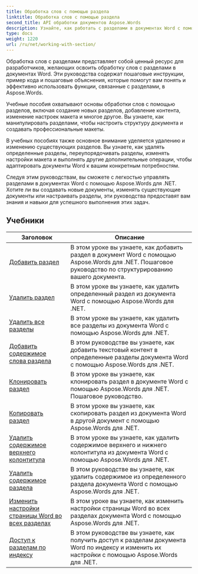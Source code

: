 ```yaml
---
title: Обработка слов с помощью раздела
linktitle: Обработка слов с помощью раздела
second_title: API обработки документов Aspose.Words
description: Узнайте, как работать с разделами в документах Word с помощью Aspose.Words для .NET. Пошаговые руководства с примером кода для эффективного создания, редактирования и форматирования разделов.
type: docs
weight: 1220
url: /ru/net/working-with-section/
---
```

Обработка слов с разделами представляет собой ценный ресурс для разработчиков, желающих освоить обработку слов с разделами в документах Word. Эти руководства содержат пошаговые инструкции, пример кода и пошаговые объяснения, которые помогут вам понять и эффективно использовать функции, связанные с разделами, в Aspose.Words.

Учебные пособия охватывают основы обработки слов с помощью разделов, включая создание новых разделов, добавление контента, изменение настроек макета и многое другое. Вы узнаете, как манипулировать разделами, чтобы настроить структуру документа и создавать профессиональные макеты.

В учебных пособиях также основное внимание уделяется удалению и изменению существующих разделов. Вы узнаете, как удалять определенные разделы, переупорядочивать разделы, изменять настройки макета и выполнять другие дополнительные операции, чтобы адаптировать документы Word к вашим конкретным потребностям.

Следуя этим руководствам, вы сможете с легкостью управлять разделами в документах Word с помощью Aspose.Words для .NET. Хотите ли вы создавать новые документы, изменять существующие документы или настраивать разделы, эти руководства предоставят вам знания и навыки для успешного выполнения этих задач.

 ## Учебники
| Заголовок | Описание |
| --- | --- |
| [Добавить раздел](./add-section/) | В этом уроке вы узнаете, как добавить раздел в документ Word с помощью Aspose.Words для .NET. Пошаговое руководство по структурированию вашего документа. |
| [Удалить раздел](./delete-section/) | В этом уроке вы узнаете, как удалить определенный раздел из документа Word с помощью Aspose.Words для .NET. |
| [Удалить все разделы](./delete-all-sections/) | В этом уроке вы узнаете, как удалить все разделы из документа Word с помощью Aspose.Words для .NET. |
| [Добавить содержимое слова раздела](./append-section-content/) | В этом руководстве вы узнаете, как добавить текстовый контент в определенные разделы документа Word с помощью Aspose.Words для .NET.  |
| [Клонировать раздел](./clone-section/) | В этом уроке вы узнаете, как клонировать раздел в документе Word с помощью Aspose.Words для .NET. Пошаговое руководство. |
| [Копировать раздел](./copy-section/) | В этом уроке вы узнаете, как скопировать раздел из документа Word в другой документ с помощью Aspose.Words для .NET. |
| [Удалить содержимое верхнего колонтитула](./delete-header-footer-content/) | В этом уроке вы узнаете, как удалить содержимое верхнего и нижнего колонтитула из документа Word с помощью Aspose.Words для .NET.  |
| [Удалить содержимое раздела](./delete-section-content/) | В этом руководстве вы узнаете, как удалить содержимое из определенного раздела документа Word с помощью Aspose.Words для .NET. |
| [Изменить настройки страницы Word во всех разделах](./modify-page-setup-in-all-sections/) | В этом уроке вы узнаете, как изменить настройки страницы Word во всех разделах документа Word с помощью Aspose.Words для .NET. |
| [Доступ к разделам по индексу](./sections-access-by-index/) | В этом руководстве вы узнаете, как получить доступ к разделам документа Word по индексу и изменить их настройки с помощью Aspose.Words для .NET. |